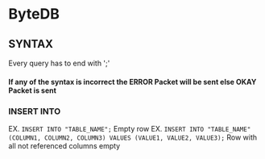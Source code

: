 # ByteDB

## SYNTAX
Every query has to end with ';' <br/>
#### If any of the syntax is incorrect the ERROR Packet will be sent else OKAY Packet is sent

### INSERT INTO
  EX. ```INSERT INTO "TABLE_NAME";``` Empty row
  EX. ```INSERT INTO "TABLE_NAME" (COLUMN1, COLUMN2, COLUMN3) VALUES (VALUE1, VALUE2, VALUE3);``` Row with all not referenced columns empty

